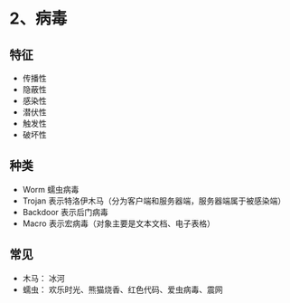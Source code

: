 # 2、病毒

## 特征

- 传播性
- 隐蔽性
- 感染性
- 潜伏性
- 触发性
- 破坏性

## 种类

- Worm 蠕虫病毒
- Trojan 表示特洛伊木马（分为客户端和服务器端，服务器端属于被感染端）
- Backdoor 表示后门病毒
- Macro 表示宏病毒（对象主要是文本文档、电子表格）

## 常见

- 木马： 冰河
- 蠕虫： 欢乐时光、熊猫烧香、红色代码、爱虫病毒、震网

